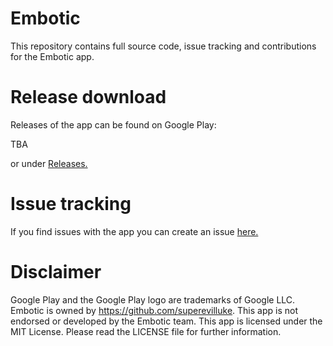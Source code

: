 # Embotic
This repository contains full source code, issue tracking and contributions for the Embotic app.

# Release download
Releases of the app can be found on Google Play:

TBA

or under [Releases.](https://github.com/sam065819/EmboticApp/releases/)

# Issue tracking
If you find issues with the app you can create an issue [here.](https://github.com/sam065819/EmboticApp/issues) 

# Disclaimer
Google Play and the Google Play logo are trademarks of Google LLC. Embotic is owned by https://github.com/superevilluke. This app is not endorsed or developed by the Embotic team. This app is licensed under the MIT License. Please read the LICENSE file for further information.
